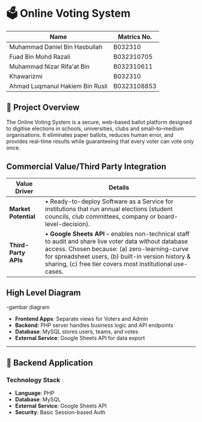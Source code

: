 # 🗳️ Online Voting System
| Name               | Matrics No.              |
| ------------------ | ------------------------ |
| Muhammad Daniel Bin Hasbullah   | B032310 |
| Fuad Bin Mohd Razali| B032310705  |
| Muhammad Nizar Rifa'at Bin       | B032310611    |
| Khawarizmi    | B032310  |
| Ahmad Luqmanul Hakiem Bin Rusli | B0323108853 |
## 📌 Project Overview
The Online Voting System is a secure, web-based ballot platform designed to digitise elections in schools, universities, clubs and small–to–medium organisations.
It eliminates paper ballots, reduces human error, and provides real-time results while guaranteeing that every voter can vote only once.

## Commercial Value/Third Party Integration
| Value Driver         | Details                                                                                                                                                                                                                                                                     |
| -------------------- | --------------------------------------------------------------------------------------------------------------------------------------------------------------------------------------------------------------------------------------------------------------------------- |
| **Market Potential** | • Ready-to-deploy Software as a Service for institutions that run annual elections (student councils, club committees, company or board-level-decision).                                                                                           |
| **Third-Party APIs** | • **Google Sheets API** – enables non-technical staff to audit and share live voter data without database access. Chosen because: (a) zero-learning-curve for spreadsheet users, (b) built-in version history & sharing, (c) free tier covers most institutional use-cases. |

## High Level Diagram
 -gambar diagram
- **Frontend Apps**: Separate views for Voters and Admin
- **Backend**: PHP server handles business logic and API endpoints
- **Database**: MySQL stores users, teams, and votes
- **External Service**: Google Sheets API for data export

---

## 🔧 Backend Application

### Technology Stack
- **Language**: PHP
- **Database**: MySQL
- **External Service**: Google Sheets API
- **Security**: Basic Session-based Auth

